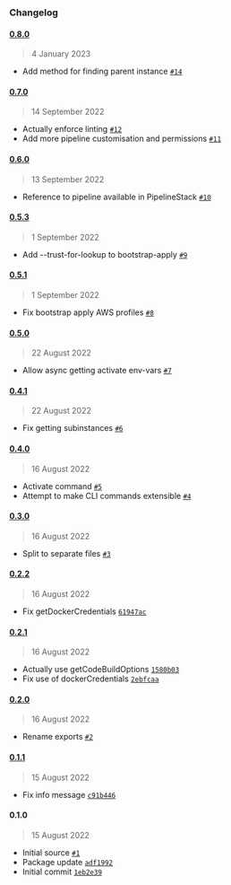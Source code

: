 ### Changelog

#### [0.8.0](https://github.com/isotoma/cdk-manager/compare/0.7.0...0.8.0)

> 4 January 2023

- Add method for finding parent instance [`#14`](https://github.com/isotoma/cdk-manager/pull/14)

#### [0.7.0](https://github.com/isotoma/cdk-manager/compare/0.6.0...0.7.0)

> 14 September 2022

- Actually enforce linting [`#12`](https://github.com/isotoma/cdk-manager/pull/12)
- Add more pipeline customisation and permissions [`#11`](https://github.com/isotoma/cdk-manager/pull/11)

#### [0.6.0](https://github.com/isotoma/cdk-manager/compare/0.5.3...0.6.0)

> 13 September 2022

- Reference to pipeline available in PipelineStack [`#10`](https://github.com/isotoma/cdk-manager/pull/10)

#### [0.5.3](https://github.com/isotoma/cdk-manager/compare/0.5.1...0.5.3)

> 1 September 2022

- Add --trust-for-lookup to bootstrap-apply [`#9`](https://github.com/isotoma/cdk-manager/pull/9)

#### [0.5.1](https://github.com/isotoma/cdk-manager/compare/0.5.0...0.5.1)

> 1 September 2022

- Fix bootstrap apply AWS profiles [`#8`](https://github.com/isotoma/cdk-manager/pull/8)

#### [0.5.0](https://github.com/isotoma/cdk-manager/compare/0.4.1...0.5.0)

> 22 August 2022

- Allow async getting activate env-vars [`#7`](https://github.com/isotoma/cdk-manager/pull/7)

#### [0.4.1](https://github.com/isotoma/cdk-manager/compare/0.4.0...0.4.1)

> 22 August 2022

- Fix getting subinstances [`#6`](https://github.com/isotoma/cdk-manager/pull/6)

#### [0.4.0](https://github.com/isotoma/cdk-manager/compare/0.3.0...0.4.0)

> 16 August 2022

- Activate command [`#5`](https://github.com/isotoma/cdk-manager/pull/5)
- Attempt to make CLI commands extensible [`#4`](https://github.com/isotoma/cdk-manager/pull/4)

#### [0.3.0](https://github.com/isotoma/cdk-manager/compare/0.2.2...0.3.0)

> 16 August 2022

- Split to separate files [`#3`](https://github.com/isotoma/cdk-manager/pull/3)

#### [0.2.2](https://github.com/isotoma/cdk-manager/compare/0.2.1...0.2.2)

> 16 August 2022

- Fix getDockerCredentials [`61947ac`](https://github.com/isotoma/cdk-manager/commit/61947acb8457275b559c52007a81baaa9375912c)

#### [0.2.1](https://github.com/isotoma/cdk-manager/compare/0.2.0...0.2.1)

> 16 August 2022

- Actually use getCodeBuildOptions [`1580b03`](https://github.com/isotoma/cdk-manager/commit/1580b03e2337e99f5d1668d44d89a2baea2c6134)
- Fix use of dockerCredentials [`2ebfcaa`](https://github.com/isotoma/cdk-manager/commit/2ebfcaa79ad4578905e01042feabc376e4a41197)

#### [0.2.0](https://github.com/isotoma/cdk-manager/compare/0.1.1...0.2.0)

> 16 August 2022

- Rename exports [`#2`](https://github.com/isotoma/cdk-manager/pull/2)

#### [0.1.1](https://github.com/isotoma/cdk-manager/compare/0.1.0...0.1.1)

> 15 August 2022

- Fix info message [`c91b446`](https://github.com/isotoma/cdk-manager/commit/c91b4465c2dadd943174d2fc857a0be81730f033)

#### 0.1.0

> 15 August 2022

- Initial source [`#1`](https://github.com/isotoma/cdk-manager/pull/1)
- Package update [`adf1992`](https://github.com/isotoma/cdk-manager/commit/adf1992650ab2fc006184f0138fa5635867ce0cf)
- Initial commit [`1eb2e39`](https://github.com/isotoma/cdk-manager/commit/1eb2e39d2a6cc83ddf36f3c9ac478210b7923c8f)
